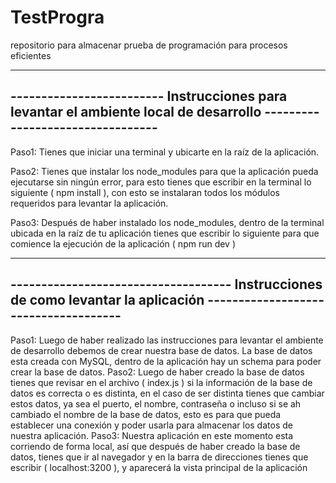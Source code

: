 # TestProgra
repositorio para almacenar prueba de programación para procesos eficientes

-----------------------------------------------------------------------------------------------------------------------
------------------------- Instrucciones para levantar el ambiente local de desarrollo ---------------------------------
-----------------------------------------------------------------------------------------------------------------------

Paso1:
	Tienes que iniciar una terminal y ubicarte en la raíz de la aplicación.

Paso2:
	Tienes que instalar los node_modules para que la aplicación pueda ejecutarse sin ningún error,
	para esto tienes que escribir en la terminal lo siguiente ( npm install ), con esto se instalaran
	todos los módulos requeridos para levantar la aplicación.

Paso3:
	Después de haber instalado los node_modules, dentro de la terminal ubicada en la raíz de tu aplicación
	tienes que escribir lo siguiente para que comience la ejecución de la aplicación  ( npm run dev )


-----------------------------------------------------------------------------------------------------------------------
------------------------------------ Instrucciones de como levantar la aplicación -------------------------------------
-----------------------------------------------------------------------------------------------------------------------
Paso1:
	Luego de haber realizado las instrucciones para levantar el ambiente de desarrollo debemos de crear nuestra
	base de datos. La base de datos esta creada con MySQL, dentro de la aplicación hay un schema para poder crear 
	la base de datos.
Paso2:
	Luego de haber creado la base de datos tienes que revisar en el archivo ( index.js ) si la información de la 
	base de datos es correcta o es distinta, en el caso de ser distinta tienes que cambiar estos datos, ya sea el
	puerto, el nombre, contraseña o incluso si se ah cambiado el nombre de la base de datos, esto es para que pueda
	establecer una conexión y poder usarla para almacenar los datos de nuestra aplicación.
Paso3:
	Nuestra aplicación en este momento esta corriendo de forma local, así que después de haber creado la base de datos,
	tienes que ir al navegador y en la barra de direcciones tienes que escribir ( localhost:3200 ), y aparecerá la vista
 	principal de la aplicación
